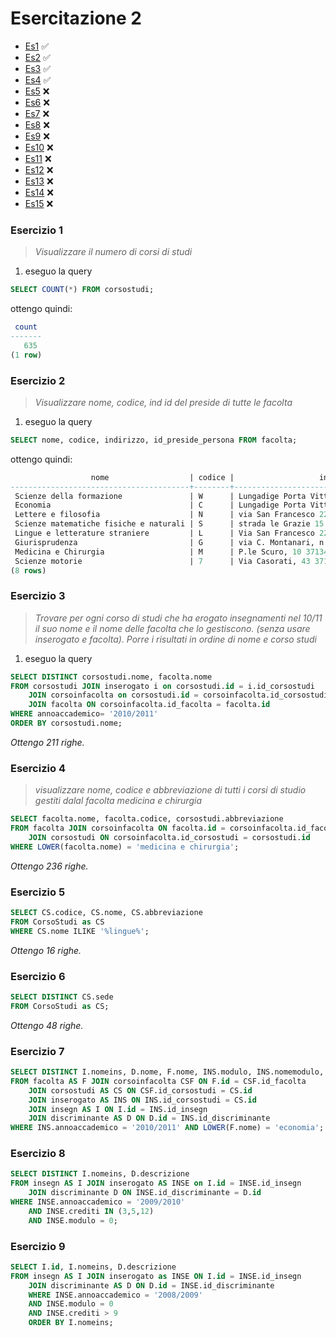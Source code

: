 # Esercitazione 2

- [Es1](#esercizio-1) :white_check_mark:
- [Es2](#esercizio-2) :white_check_mark:
- [Es3](#esercizio-3) :white_check_mark:
- [Es4](#esercizio-4) :white_check_mark:
- [Es5](#esercizio-5) :x:
- [Es6](#esercizio-6) :x:
- [Es7](#esercizio-7) :x:
- [Es8](#esercizio-8) :x:
- [Es9](#esercizio-9) :x:
- [Es10](#esercizio-10) :x:
- [Es11](#esercizio-11) :x:
- [Es12](#esercizio-12) :x:
- [Es13](#esercizio-13) :x:
- [Es14](#esercizio-14) :x:
- [Es15](#esercizio-15) :x:

### Esercizio 1
> _Visualizzare il numero di corsi di studi_

1) eseguo la query

```sql
SELECT COUNT(*) FROM corsostudi;
```

ottengo quindi:

```sql
 count
-------
   635
(1 row)
```


### Esercizio 2

> _Visualizzare nome, codice, ind id del preside di tutte le facolta_

1) eseguo la query

```sql
SELECT nome, codice, indirizzo, id_preside_persona FROM facolta;
```

ottengo quindi:

```sql
                  nome                  | codice |                   indirizzo                   | id_preside_persona
----------------------------------------+--------+-----------------------------------------------+--------------------
 Scienze della formazione               | W      | Lungadige Porta Vittoria 17 - 37129 Verona VR |                461
 Economia                               | C      | Lungadige Porta Vittoria, 41 - 37129 VERONA   |                297
 Lettere e filosofia                    | N      | via San Francesco 22 37129 Verona             |                734
 Scienze matematiche fisiche e naturali | S      | strada le Grazie 15 I-37134 Verona Italy      |                 87
 Lingue e letterature straniere         | L      | Via San Francesco 22 37129 Verona             |                880
 Giurisprudenza                         | G      | via C. Montanari, n.9 - 37100 Verona Italia   |                567
 Medicina e Chirurgia                   | M      | P.le Scuro, 10 37134 Verona                   |               1331
 Scienze motorie                        | 7      | Via Casorati, 43 37131 Verona                 |               1069
(8 rows)
```


### Esercizio 3

> _Trovare per ogni corso di studi che ha erogato insegnamenti nel 10/11 il suo nome e il nome delle facolta che lo gestiscono. (senza usare inserogato e facolta). Porre i risultati in ordine di nome e corso studi_

1) eseguo la query

```sql
SELECT DISTINCT corsostudi.nome, facolta.nome 
FROM corsostudi JOIN inserogato i on corsostudi.id = i.id_corsostudi 
    JOIN corsoinfacolta on corsostudi.id = corsoinfacolta.id_corsostudi
    JOIN facolta ON corsoinfacolta.id_facolta = facolta.id 
WHERE annoaccademico= '2010/2011' 
ORDER BY corsostudi.nome;
```

_Ottengo 211 righe._

### Esercizio 4

> _visualizzare nome, codice e abbreviazione di tutti i corsi di studio gestiti dalal facolta medicina e chirurgia_

```sql
SELECT facolta.nome, facolta.codice, corsostudi.abbreviazione
FROM facolta JOIN corsoinfacolta ON facolta.id = corsoinfacolta.id_facolta
    JOIN corsostudi ON corsoinfacolta.id_corsostudi = corsostudi.id
WHERE LOWER(facolta.nome) = 'medicina e chirurgia';
```

_Ottengo 236 righe._

### Esercizio 5

```sql
SELECT CS.codice, CS.nome, CS.abbreviazione
FROM CorsoStudi as CS
WHERE CS.nome ILIKE '%lingue%';
```

_Ottengo 16 righe._


### Esercizio 6

```sql
SELECT DISTINCT CS.sede
FROM CorsoStudi as CS;
```

_Ottengo 48 righe._

### Esercizio 7 

```sql
SELECT DISTINCT I.nomeins, D.nome, F.nome, INS.modulo, INS.nomemodulo, F.nome
FROM facolta AS F JOIN corsoinfacolta CSF ON F.id = CSF.id_facolta
    JOIN corsostudi AS CS ON CSF.id_corsostudi = CS.id
    JOIN inserogato AS INS ON INS.id_corsostudi = CS.id
    JOIN insegn AS I ON I.id = INS.id_insegn
    JOIN discriminante AS D ON D.id = INS.id_discriminante
WHERE INS.annoaccademico = '2010/2011' AND LOWER(F.nome) = 'economia';
```

### Esercizio 8

```sql
SELECT DISTINCT I.nomeins, D.descrizione
FROM insegn AS I JOIN inserogato AS INSE on I.id = INSE.id_insegn
    JOIN discriminante D ON INSE.id_discriminante = D.id
WHERE INSE.annoaccademico = '2009/2010'
    AND INSE.crediti IN (3,5,12)
    AND INSE.modulo = 0;
```

### Esercizio 9

```sql
SELECT I.id, I.nomeins, D.descrizione
FROM insegn AS I JOIN inserogato as INSE ON I.id = INSE.id_insegn
    JOIN discriminante AS D ON D.id = INSE.id_discriminante
    WHERE INSE.annoaccademico = '2008/2009'
    AND INSE.modulo = 0
    AND INSE.crediti > 9
    ORDER BY I.nomeins;
```

